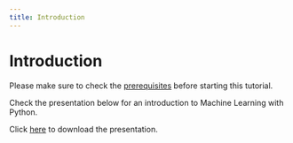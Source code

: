 ```yaml
---
title: Introduction
---
```


# Introduction

Please make sure to check the [prerequisites]({{site.baseurl}}/modules/prerequisites/prerequisites/)
before starting this tutorial.

Check the presentation below for an introduction to Machine Learning with Python.

Click <a target="_blank" href="{{site.baseurl}}/presentations/MachineLearningPython.pdf">here</a>
to download the presentation.

